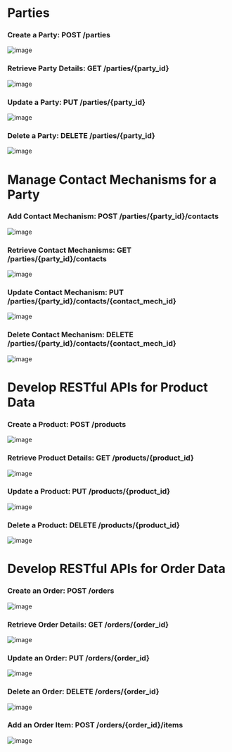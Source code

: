 # Parties
<h3>Create a Party: POST /parties </h3>

![image](https://github.com/user-attachments/assets/8ed5b126-08bc-40ee-847d-e9d98a37b53d)

<h3>Retrieve Party Details: GET /parties/{party_id} </h3>

![image](https://github.com/user-attachments/assets/c19e3a9f-369d-4be5-b22e-639f6febe8e8)

<h3>Update a Party: PUT /parties/{party_id} </h3>

![image](https://github.com/user-attachments/assets/c45911b7-8d13-48c0-9196-199b768b52d4)

<h3> Delete a Party: DELETE /parties/{party_id}  </h3>

![image](https://github.com/user-attachments/assets/d9874c78-6c08-4b81-ba20-7d798e34594f)

# Manage Contact Mechanisms for a Party
<h3> Add Contact Mechanism: POST /parties/{party_id}/contacts  </h3>

![image](https://github.com/user-attachments/assets/1abe7cda-4439-4bf5-bbb4-06a9083c9fb2)

<h3> Retrieve Contact Mechanisms: GET /parties/{party_id}/contacts </h3>

![image](https://github.com/user-attachments/assets/d5501ae3-5fc2-475b-8bb2-209807e07293)

<h3> Update Contact Mechanism: PUT /parties/{party_id}/contacts/{contact_mech_id}  </h3>

![image](https://github.com/user-attachments/assets/73f4c898-b86e-4607-82d3-de6cb14bcbf4)

<h3> Delete Contact Mechanism: DELETE /parties/{party_id}/contacts/{contact_mech_id}  </h3>

![image](https://github.com/user-attachments/assets/1928ce58-41ff-40a7-9709-aef0dc7a2d3c)

# Develop RESTful APIs for Product Data
<h3> Create a Product: POST /products  </h3>

![image](https://github.com/user-attachments/assets/05ecf88e-6e6b-41e1-836d-7bcd2b04c75d)

<h3> Retrieve Product Details: GET /products/{product_id}  </h3>

![image](https://github.com/user-attachments/assets/a76d169a-a717-42f2-aa53-76f4e3184760)

<h3> Update a Product: PUT /products/{product_id}  </h3>

![image](https://github.com/user-attachments/assets/e5d0d921-454c-4325-9596-cbeecbd0eb83)

<h3> Delete a Product: DELETE /products/{product_id}  </h3>

![image](https://github.com/user-attachments/assets/e3c73866-15d7-4029-8319-1acf8f411aba)

# Develop RESTful APIs for Order Data
<h3> Create an Order: POST /orders  </h3>

![image](https://github.com/user-attachments/assets/3aefd955-bd47-4fd6-8213-487d7961ccd8)

<h3> Retrieve Order Details: GET /orders/{order_id}  </h3>

![image](https://github.com/user-attachments/assets/adc687b9-f642-45a2-86ea-77dd2d52d71b)

<h3> Update an Order: PUT /orders/{order_id}  </h3>

![image](https://github.com/user-attachments/assets/38b88e37-98e8-4ba6-bd61-45e6a7152b9b)

<h3> Delete an Order: DELETE /orders/{order_id}  </h3>

![image](https://github.com/user-attachments/assets/9aa62c1c-a515-4499-8f45-fb9811a40b6f)

<h3> Add an Order Item: POST /orders/{order_id}/items  </h3>

![image](https://github.com/user-attachments/assets/c15120d6-fee6-4db4-8f28-0b30a3b8671d)










  
